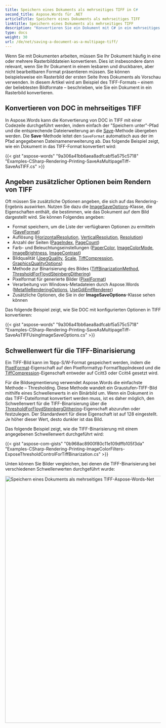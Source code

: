 ```yaml
---
title: Speichern eines Dokuments als mehrseitiges TIFF in C#
second_title: Aspose.Words für .NET
articleTitle: Speichern eines Dokuments als mehrseitiges TIFF
linktitle: Speichern eines Dokuments als mehrseitiges TIFF
description: "Konvertieren Sie ein Dokument mit C# in ein mehrseitiges TIFF. Um festzulegen, wie das Dokument auf dem Bild angezeigt wird, müssen Sie zusätzliche Optionen angeben: Auflösung, Anzahl der Seiten, Bildbinarisierung usw."
type: docs
weight: 30
url: /de/net/saving-a-document-as-a-multipage-tiff/
---
```


Wenn Sie mit Dokumenten arbeiten, müssen Sie Ihr Dokument häufig in eine oder mehrere Rasterbilddateien konvertieren. Dies ist insbesondere dann relevant, wenn Sie Ihr Dokument in einem lesbaren und druckbaren, aber nicht bearbeitbaren Format präsentieren müssen. Sie können beispielsweise ein Rasterbild der ersten Seite Ihres Dokuments als Vorschau verwenden. In diesem Artikel wird am Beispiel des TIFF-Formats – einem der beliebtesten Bildformate – beschrieben, wie Sie ein Dokument in ein Rasterbild konvertieren.

## Konvertieren von DOC in mehrseitiges TIFF

In Aspose.Words kann die Konvertierung von DOC in TIFF mit einer Codezeile durchgeführt werden, indem einfach der "Speichern unter"-Pfad und die entsprechende Dateierweiterung an die [Save](https://reference.aspose.com/words/de/net/aspose.words/document/save/#save)-Methode übergeben werden. Die **Save**-Methode leitet den `SaveFormat` automatisch aus der im Pfad angegebenen Dateinamenerweiterung ab. Das folgende Beispiel zeigt, wie ein Dokument in das TIFF-Format konvertiert wird:

{{< gist "aspose-words" "9a306a41bb6aea8adfcabf5a575c5718" "Examples-CSharp-Rendering-Printing-SaveAsMultipageTiff-SaveAsTIFF.cs" >}}

## Angeben zusätzlicher Optionen beim Rendern von TIFF

Oft müssen Sie zusätzliche Optionen angeben, die sich auf das Rendering-Ergebnis auswirken. Nutzen Sie dazu die [ImageSaveOptions](https://reference.aspose.com/words/de/net/aspose.words.saving/imagesaveoptions/)-Klasse, die Eigenschaften enthält, die bestimmen, wie das Dokument auf dem Bild dargestellt wird. Sie können Folgendes angeben:

- Format speichern, um die Liste der verfügbaren Optionen zu ermitteln ([SaveFormat](https://reference.aspose.com/words/de/net/aspose.words.saving/imagesaveoptions/properties/saveformat))
- Auflösung ([HorizontalResolution](https://reference.aspose.com/words/de/net/aspose.words.saving/imagesaveoptions/horizontalresolution/), [VerticalResolution](https://reference.aspose.com/words/de/net/aspose.words.saving/imagesaveoptions/verticalresolution/), [Resolution](https://reference.aspose.com/words/de/net/aspose.words.saving/imagesaveoptions/properties/resolution))
- Anzahl der Seiten ([PageIndex](https://reference.aspose.com/words/de/net/aspose.words.saving/imagesaveoptions/), [PageCount](https://reference.aspose.com/words/de/net/aspose.words.saving/imagesaveoptions/))
- Farb- und Beleuchtungseinstellungen ([PaperColor](https://reference.aspose.com/words/de/net/aspose.words.saving/imagesaveoptions/papercolor/), [ImageColorMode](https://reference.aspose.com/words/de/net/aspose.words.saving/imagesaveoptions/imagecolormode/), [ImageBrightness](https://reference.aspose.com/words/de/net/aspose.words.saving/imagesaveoptions/imagebrightness/), [ImageContrast](https://reference.aspose.com/words/de/net/aspose.words.saving/imagesaveoptions/properties/imagecontrast))
- Bildqualität ([JpegQuality](https://reference.aspose.com/words/de/net/aspose.words.saving/imagesaveoptions/jpegquality/), [Scale](https://reference.aspose.com/words/de/net/aspose.words.saving/imagesaveoptions/scale/), [TiffCompression](https://reference.aspose.com/words/de/net/aspose.words.saving/imagesaveoptions/tiffcompression/), [GraphicsQualityOptions](https://reference.aspose.com/words/de/net/aspose.words.saving/imagesaveoptions/properties/graphicsqualityoptions))
- Methode zur Binarisierung des Bildes ([TiffBinarizationMethod](https://reference.aspose.com/words/de/net/aspose.words.saving/imagesaveoptions/tiffbinarizationmethod/), [ThresholdForFloydSteinbergDithering](https://reference.aspose.com/words/de/net/aspose.words.saving/imagesaveoptions/properties/thresholdforfloydsteinbergdithering))
- Pixelformat für generierte Bilder ([PixelFormat](https://reference.aspose.com/words/de/net/aspose.words.saving/imagesaveoptions/properties/pixelformat))
- Verarbeitung von Windows-Metadateien durch Aspose.Words ([MetafileRenderingOptions](https://reference.aspose.com/words/de/net/aspose.words.saving/imagesaveoptions/metafilerenderingoptions/), [UseGdiEmfRenderer](https://reference.aspose.com/words/de/net/aspose.words.saving/imagesaveoptions/properties/usegdiemfrenderer))
- Zusätzliche Optionen, die Sie in der **ImageSaveOptions**-Klasse sehen können

Das folgende Beispiel zeigt, wie Sie DOC mit konfigurierten Optionen in TIFF konvertieren:

{{< gist "aspose-words" "9a306a41bb6aea8adfcabf5a575c5718" "Examples-CSharp-Rendering-Printing-SaveAsMultipageTiff-SaveAsTIFFUsingImageSaveOptions.cs" >}}

## Schwellenwert für die TIFF-Binarisierung

Ein TIFF-Bild kann im 1bpp-S/W-Format gespeichert werden, indem die [PixelFormat](https://reference.aspose.com/words/de/net/aspose.words.saving/imagesaveoptions/pixelformat/)-Eigenschaft auf den Pixelformattyp Format1bppIndexed und die [TiffCompression](https://reference.aspose.com/words/de/net/aspose.words.saving/imagesaveoptions/tiffcompression/)-Eigenschaft entweder auf Ccitt3 oder Ccitt4 gesetzt wird.

Für die Bildsegmentierung verwendet Aspose.Words die einfachste Methode – Thresholding. Diese Methode wandelt ein Graustufen-TIFF-Bild mithilfe eines Schwellenwerts in ein Binärbild um. Wenn ein Dokument in das TIFF-Dateiformat konvertiert werden muss, ist es daher möglich, den Schwellenwert für die TIFF-Binarisierung über die [ThresholdForFloydSteinbergDithering](https://reference.aspose.com/words/de/net/aspose.words.saving/imagesaveoptions/thresholdforfloydsteinbergdithering/)-Eigenschaft abzurufen oder festzulegen. Der Standardwert für diese Eigenschaft ist auf 128 eingestellt. Je höher dieser Wert, desto dunkler ist das Bild.

Das folgende Beispiel zeigt, wie die TIFF-Binarisierung mit einem angegebenen Schwellenwert durchgeführt wird:

{{< gist "aspose-com-gists" "0b968ac8900f80c11e109dffb105f3da" "Examples-CSharp-Rendering-Printing-ImageColorFilters-ExposeThresholdControlForTiffBinarization.cs" >}}

Unten können Sie Bilder vergleichen, bei denen die TIFF-Binarisierung bei verschiedenen Schwellenwerten durchgeführt wurde:

<img src="/words/net/saving-a-document-as-a-multipage-tiff/saving-a-document-as-a-multipage-tiff-1.jpg" alt="Speichern eines Dokuments als mehrseitiges TIFF-Aspose-Words-Net" style="width:800px"/>
